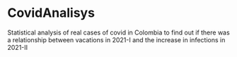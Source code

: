 # CovidAnalisys
Statistical analysis of real cases of covid in Colombia to find out if there was a relationship between vacations in 2021-I and the increase in infections in 2021-II
